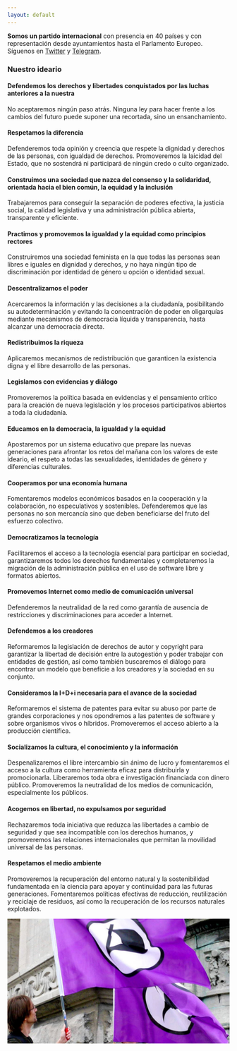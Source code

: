 ```yaml
---
layout: default
---
```


<p class="notice"><strong>Somos un partido internacional</strong> con presencia en 40 países y con representación desde ayuntamientos hasta el Parlamento Europeo. Síguenos en <a href="https://twitter.com/{{site.twitter_username}}">Twitter</a> y <a href="https://t.me/PiratasORG">Telegram</a>.</p>

### Nuestro ideario

#### Defendemos los derechos y libertades conquistados por las luchas anteriores a la nuestra

No aceptaremos ningún paso atrás. Ninguna ley para hacer frente a los cambios del futuro puede suponer una recortada, sino un ensanchamiento.

#### Respetamos la diferencia

Defenderemos toda opinión y creencia que respete la dignidad y derechos de las personas, con igualdad de derechos. Promoveremos la laicidad del Estado, que no sostendrá ni participará de ningún credo o culto organizado.

#### Construimos una sociedad que nazca del consenso y la solidaridad, orientada hacia el bien común, la equidad y la inclusión

Trabajaremos para conseguir la separación de poderes efectiva, la justicia social, la calidad legislativa y una administración pública abierta, transparente y eficiente.

#### Practimos y promovemos la igualdad y la equidad como principios rectores

Construiremos una sociedad feminista en la que todas las personas sean libres e iguales en dignidad y derechos, y no haya ningún tipo de discriminación por identidad de género u opción o identidad sexual.

#### Descentralizamos el poder

Acercaremos la información y las decisiones a la ciudadanía, posibilitando su autodeterminación y evitando la concentración de poder en oligarquías mediante mecanismos de democracia líquida y transparencia, hasta alcanzar una democracia directa.

#### Redistribuimos la riqueza

Aplicaremos mecanismos de redistribución que garanticen la existencia digna y el libre desarrollo de las personas.

#### Legislamos con evidencias y diálogo

Promoveremos la política basada en evidencias y el pensamiento crítico para la creación de nueva legislación y los procesos participativos abiertos a toda la ciudadanía.

#### Educamos en la democracia, la igualdad y la equidad

Apostaremos por un sistema educativo que prepare las nuevas generaciones para afrontar los retos del mañana con los valores de este ideario, el respeto a todas las sexualidades, identidades de género y diferencias culturales.

#### Cooperamos por una economía humana

Fomentaremos modelos económicos basados en la cooperación y la colaboración, no especulativos y sostenibles. Defenderemos que las personas no son mercancía sino que deben beneficiarse del fruto del esfuerzo colectivo.

#### Democratizamos la tecnología

Facilitaremos el acceso a la tecnología esencial para participar en sociedad, garantizaremos todos los derechos fundamentales y completaremos la migración de la administración pública en el uso de software libre y formatos abiertos.

#### Promovemos Internet como medio de comunicación universal

Defenderemos la neutralidad de la red como garantía de ausencia de restricciones y discriminaciones para acceder a Internet.

#### Defendemos a los creadores

Reformaremos la legislación de derechos de autor y copyright para garantizar la libertad de decisión entre la autogestión y poder trabajar con entidades de gestión, así como también buscaremos el diálogo para encontrar un modelo que beneficie a los creadores y la sociedad en su conjunto.

#### Consideramos la I+D+i necesaria para el avance de la sociedad

Reformaremos el sistema de patentes para evitar su abuso por parte de grandes corporaciones y nos opondremos a las patentes de software y sobre organismos vivos o híbridos. Promoveremos el acceso abierto a la producción científica.

#### Socializamos la cultura, el conocimiento y la información

Despenalizaremos el libre intercambio sin ánimo de lucro y fomentaremos el acceso a la cultura como herramienta eficaz para distribuirla y promocionarla. Liberaremos toda obra e investigación financiada con dinero público. Promoveremos la neutralidad de los medios de comunicación, especialmente los públicos.

#### Acogemos en libertad, no expulsamos por seguridad

Rechazaremos toda iniciativa que reduzca las libertades a cambio de seguridad y que sea incompatible con los derechos humanos, y promoveremos las relaciones internacionales que permitan la movilidad universal de las personas.

#### Respetamos el medio ambiente

Promoveremos la recuperación del entorno natural y la sostenibilidad fundamentada en la ciencia para apoyar y continuidad para las futuras generaciones. Fomentaremos políticas efectivas de reducción, reutilización y reciclaje de residuos, así como la recuperación de los recursos naturales explotados.

<img src="/img/bandera-ondeando.jpg" loading="lazy">
